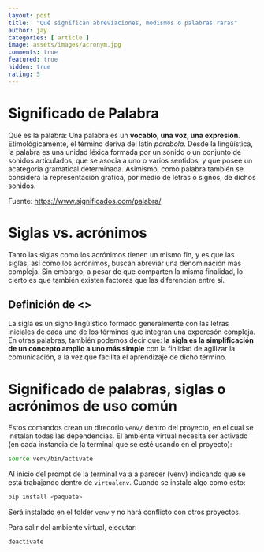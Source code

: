 ```yaml
---
layout: post
title:  "Qué significan abreviaciones, modismos o palabras raras"
author: jay
categories: [ article ]
image: assets/images/acronym.jpg
comments: true
featured: true
hidden: true
rating: 5
---
```


# Significado de Palabra

Qué es la palabra: Una palabra es un **vocablo, una voz, una expresión**. Etimológicamente, el término deriva del latín *parabola*. Desde la lingûística, la palabra es una unidad léxica formada por un sonido o un conjunto de sonidos articulados, que se asocia a uno o varios sentidos, y que posee un acategoría gramatical determinada.
Asimismo, como palabra también se considera la representación gráfica, por medio de letras o signos, de dichos sonidos.

Fuente: https://www.significados.com/palabra/

# Siglas vs. acrónimos

Tanto las siglas como los acrónimos tienen un mismo fin, y es que las siglas, así como los acrónimos, buscan abreviar una denominación más compleja. Sin embargo, a pesar de que comparten la misma finalidad, lo cierto es que también existen factores que las diferencian entre sí.

## Definición de <<sigla>>

La sigla es un signo lingûístico formado generalmente con las letras iniciales de cada uno de los términos que integran una experesón compleja. En otras palabras, también podemos decir que: **la sigla es la simplificación  de un concepto amplio a uno más simple** con la finlidad de agilizar la comunicación, a la vez que facilita el aprendizaje de dicho término.



# Significado de palabras, siglas o acrónimos de uso común

Estos comandos crean un direcorio ```venv/``` dentro del proyecto, en el cual se instalan todas las dependencias. El ambiente virtual necesita ser activado (en cada instancia de la terminal que se esté usando en el proyecto):

```bash
source venv/bin/activate
```

Al inicio del prompt de la terminal va a a parecer (venv) indicando que se está trabajando dentro de ```virtualenv```. Cuando se instale algo como esto:

```bash
pip install <paquete>
```

Será instalado en el folder ```venv``` y no hará conflicto con otros proyectos.

Para salir del ambiente virtual, ejecutar:

```bash
deactivate
```